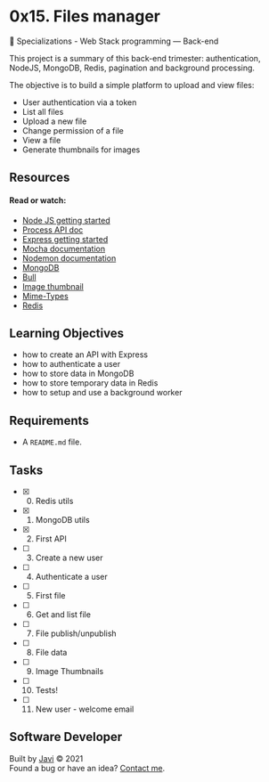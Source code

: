# 0x15. Files manager
:open_file_folder: Specializations - Web Stack programming ― Back-end

This project is a summary of this back-end trimester: authentication, NodeJS, MongoDB, Redis, pagination and background processing.

The objective is to build a simple platform to upload and view files:

* User authentication via a token
* List all files
* Upload a new file
* Change permission of a file
* View a file
* Generate thumbnails for images

## Resources
#### Read or watch:
* [Node JS getting started](https://nodejs.org/en/docs/guides/getting-started-guide/)
* [Process API doc](https://node.readthedocs.io/en/latest/api/process/)
* [Express getting started](https://expressjs.com/en/starter/installing.html)
* [Mocha documentation](https://mochajs.org/)
* [Nodemon documentation](https://github.com/remy/nodemon#nodemon)
* [MongoDB](https://github.com/mongodb/node-mongodb-native)
* [Bull](https://github.com/OptimalBits/bull)
* [Image thumbnail](https://www.npmjs.com/package/image-thumbnail)
* [Mime-Types](https://www.npmjs.com/package/mime-types)
* [Redis](https://github.com/NodeRedis/node-redis)

## Learning Objectives
* how to create an API with Express
* how to authenticate a user
* how to store data in MongoDB
* how to store temporary data in Redis
* how to setup and use a background worker

## Requirements
* A ```README.md``` file.

## Tasks
* [x] 0. Redis utils
* [x] 1. MongoDB utils
* [x] 2. First API
* [ ] 3. Create a new user
* [ ] 4. Authenticate a user
* [ ] 5. First file
* [ ] 6. Get and list file
* [ ] 7. File publish/unpublish
* [ ] 8. File data
* [ ] 9. Image Thumbnails
* [ ] 10. Tests!
* [ ] 11. New user - welcome email

## Software Developer
Built by [Javi](https://github.com/javi0b01) :copyright: 2021  
Found a bug or have an idea? [Contact me](https://www.linkedin.com/in/javi0b01/).
